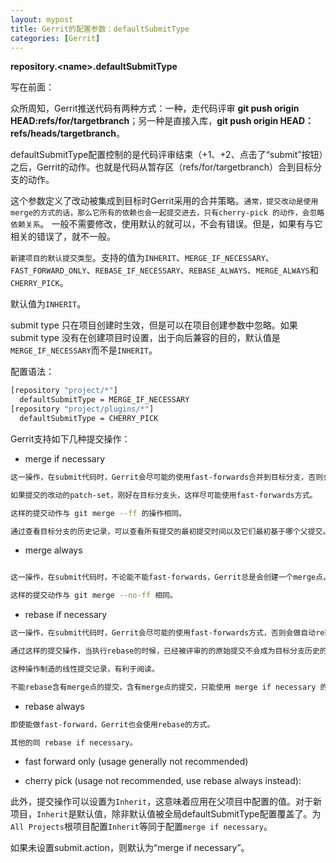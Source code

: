 ```yaml
---
layout: mypost
title: Gerrit的配置参数：defaultSubmitType
categories: [Gerrit]
---
```


**repository.\<name\>.defaultSubmitType**

写在前面：

众所周知，Gerrit推送代码有两种方式：一种，走代码评审 **git push origin HEAD:refs/for/targetbranch**；另一种是直接入库，**git push origin HEAD：refs/heads/targetbranch**。

defaultSubmitType配置控制的是代码评审结束（+1、+2、点击了“submit”按钮）之后，Gerrit的动作。也就是代码从暂存区（refs/for/targetbranch）合到目标分支的动作。

这个参数定义了改动被集成到目标时Gerrit采用的合并策略。`通常，提交改动是使用merge的方式的话，那么它所有的依赖也会一起提交进去，只有cherry-pick 的动作，会忽略依赖关系`。 一般不需要修改，使用默认的就可以，不会有错误。但是，如果有与它相关的错误了，就不一般。

`新建项目的默认提交类型`。支持的值为`INHERIT`、`MERGE_IF_NECESSARY`、`FAST_FORWARD_ONLY`、`REBASE_IF_NECESSARY`、`REBASE_ALWAYS`、`MERGE_ALWAYS`和`CHERRY_PICK`。

默认值为`INHERIT`。

submit type 只在项目创建时生效，但是可以在项目创建参数中忽略。如果submit type 没有在创建项目时设置，出于向后兼容的目的，默认值是`MERGE_IF_NECESSARY`而不是`INHERIT`。

配置语法：

```bash
[repository "project/*"]
  defaultSubmitType = MERGE_IF_NECESSARY
[repository "project/plugins/*"]
  defaultSubmitType = CHERRY_PICK
```

Gerrit支持如下几种提交操作：

+ merge if necessary

```bash
这一操作，在submit代码时，Gerrit会尽可能的使用fast-forwards合并到目标分支，否则会自动创建一个merge点。

如果提交的改动的patch-set，刚好在目标分支头，这样尽可能使用fast-forwards方式。

这样的提交动作与 git merge --ff 的操作相同。

通过查看目标分支的历史记录，可以查看所有提交的最初提交时间以及它们最初基于哪个父提交。

```

+ merge always

```bash

这一操作，在submit代码时，不论能不能fast-forwards，Gerrit总是会创建一个merge点。

这样的提交动作与 git merge --no-ff 相同。
```

+ rebase if necessary

```bash
这一操作，在submit代码时，Gerrit会尽可能的使用fast-forwards方式，否则会做自动rebase。

通过这样的提交操作，当执行rebase的时候，已经被评审的的原始提交不会成为目标分支历史的一部分。这意味着关于原始提交的时间以及它们所基于的父提交的信息不会保留在分支历史中。

这种操作制造的线性提交记录，有利于阅读。

不能rebase含有merge点的提交，含有merge点的提交，只能使用 merge if necessary 的方式。

```

+ rebase always

```bash
即使能做fast-forward，Gerrit也会使用rebase的方式。

其他的同 rebase if necessary。
```

+ fast forward only (usage generally not recommended)

+ cherry pick (usage not recommended, use rebase always instead):

此外，提交操作可以设置为`Inherit`，这意味着应用在父项目中配置的值。对于新项目，`Inherit`是默认值，除非默认值被全局defaultSubmitType配置覆盖了。为`All Projects`根项目配置`Inherit`等同于配置`merge if necessary`。

如果未设置submit.action，则默认为“merge if necessary”。
